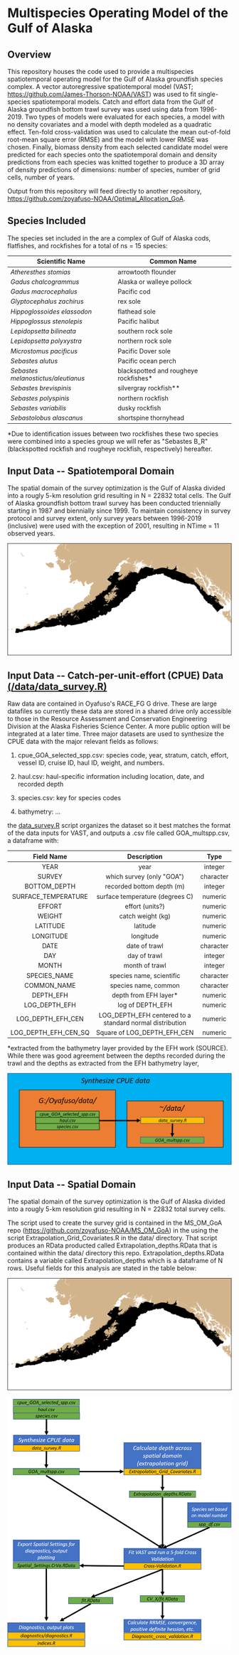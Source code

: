 # Multispecies Operating Model of the Gulf of Alaska

## Overview

This repository houses the code used to provide a multispecies spatiotemporal
operating model for the Gulf of Alaska groundfish species complex. A vector
autoregressive spatiotemporal model (VAST; 
https://github.com/James-Thorson-NOAA/VAST) was used to fit single-species 
spatiotemporal models. Catch and effort data from the Gulf of Alaska 
groundfish bottom trawl survey was used using data from 1996-2019.
Two types of models were evaluated for each species, a model with no density
covariates and a model with depth modeled as a quadratic effect. Ten-fold 
cross-validation was used to calculate the mean out-of-fold root-mean square 
error (RMSE) and the model with lower RMSE was chosen. Finally, biomass 
density from each selected candidate model were predicted for each species 
onto the spatiotemporal domain and density predictions from each species was
knitted together to produce a 3D array of density predictions of dimensions:
number of species, number of grid cells, number of years. 

Output from this repository will feed directly to another repository, 
https://github.com/zoyafuso-NOAA/Optimal_Allocation_GoA.

## Species Included

The species set included in the are a complex of Gulf of Alaska cods, 
flatfishes, and rockfishes for a total of ns = 15 species:

| Scientific Name                     | Common Name                           |
|-------------------------------------|---------------------------------------|
| *Atheresthes stomias*               | arrowtooth flounder                   |
| *Gadus chalcogrammus*               | Alaska or walleye pollock             |
| *Gadus macrocephalus*               | Pacific cod                           |
| *Glyptocephalus zachirus*           | rex sole                              |
| *Hippoglossoides elassodon*         | flathead sole                         |
| *Hippoglossus stenolepis*           | Pacific halibut                       |
| *Lepidopsetta bilineata*            | southern rock sole                    |
| *Lepidopsetta polyxystra*           | northern rock sole                    |
| *Microstomus pacificus*             | Pacific Dover sole                    |
| *Sebastes alutus*                   | Pacific ocean perch                   |
| *Sebastes melanostictus/aleutianus* | blackspotted and rougheye rockfishes* |
| *Sebastes brevispinis*              | silvergray rockfish**                 |
| *Sebastes polyspinis*               | northern rockfish                     |
| *Sebastes variabilis*               | dusky rockfish                        |
| *Sebastolobus alascanus*            | shortspine thornyhead                 |

*Due to identification issues between two rockfishes these two species were 
combined into a species group we will refer as "Sebastes B_R" (blackspotted 
rockfish and rougheye rockfish, respectively) hereafter. 


## Input Data -- Spatiotemporal Domain

The spatial domain of the survey optimization is the Gulf of Alaska 
divided into a rougly 5-km resolution grid resulting in N = 22832 total cells.
The Gulf of Alaska groundfish bottom trawl survey has been conducted triennially
 starting in 1987 and biennially since 1999. To maintain consistency 
in survey protocol and survey extent, only survey years between 1996-2019 
(inclusive) were used with the exception of 2001, resulting in NTime = 11 
observed years.

![Spatial domain of the Gulf of Alaska (black), N = 22832.](graphics/domain.png)

## Input Data -- Catch-per-unit-effort (CPUE) Data [(/data/data_survey.R)](https://github.com/zoyafuso-NOAA/MS_OM_GoA/blob/EFH-depths/data/data_survey.R)
Raw data are contained in Oyafuso's RACE_FG G drive. These are large datafiles
so currently these data are stored in a shared drive only accessible to those
in the Resource Assessment and Conservation Engineering Division at the Alaska
Fisheries Science Center. A more public option will be integrated at a later
time. Three major datasets are used to synthesize the CPUE data with the major
relevant fields as follows:

1. cpue_GOA_selected_spp.csv: species code, year, stratum, catch, effort, 
vessel ID, cruise ID, haul ID, weight, and numbers. 

2. haul.csv: haul-specific information including location, date, and 
recorded depth

3. species.csv: key for species codes

4. bathymetry: ...

the [data_survey.R](https://github.com/zoyafuso-NOAA/MS_OM_GoA/blob/EFH-depths/data/data_survey.R) 
script organizes the dataset so it best matches the format of the data inputs
for VAST, and outputs a .csv file called GOA_multspp.csv, a dataframe with:

|      Field Name      |                        Description                       |    Type   |
|:--------------------:|:--------------------------------------------------------:|:---------:|
|         YEAR         | year                                                     |  integer  |
|        SURVEY        | which survey (only "GOA")                                | character |
|     BOTTOM_DEPTH     | recorded bottom depth (m)                                |  integer  |
|  SURFACE_TEMPERATURE | surface temperature (degrees C)                          |  numeric  |
|        EFFORT        | effort (units?)                                          |  numeric  |
|        WEIGHT        | catch weight (kg)                                        |  numeric  |
|       LATITUDE       | latitude                                                 |  numeric  |
|       LONGITUDE      | longitude                                                |  numeric  |
|         DATE         | date of trawl                                            | character |
|          DAY         | day of trawl                                             | integer   |
|         MONTH        | month of trawl                                           | integer   |
|     SPECIES_NAME     | species name, scientific                                 | character |
|      COMMON_NAME     | species name, common                                     | character |
|       DEPTH_EFH      | depth from EFH layer*                                    | numeric   |
|     LOG_DEPTH_EFH    | log of DEPTH_EFH                                         | numeric   |
|   LOG_DEPTH_EFH_CEN  | LOG_DEPTH_EFH centered to a standard normal distribution | numeric   |
| LOG_DEPTH_EFH_CEN_SQ | Square of LOG_DEPTH_EFH_CEN                              | numeric   |

*extracted from the bathymetry layer provided by the EFH work (SOURCE). While there was good agreement between the depths recorded during the trawl and the depths as extracted from the EFH bathymetry layer, 

![](graphics/workflow1.png)

## Input Data -- Spatial Domain

The spatial domain of the survey optimization is the Gulf of Alaska 
divided into a rougly 5-km resolution grid resulting in N = 22832 total survey cells.

The script used to create the survey grid is contained in the MS_OM_GoA repo 
(https://github.com/zoyafuso-NOAA/MS_OM_GoA) in the using the script 
Extrapolation_Grid_Covariates.R in the data/ directory. That script produces 
an RData producted called Extrapolation_depths.RData that is contained within 
the data/ directory this repo. Extrapolation_depths.RData contains a variable 
called Extrapolation_depths which is a dataframe of N rows. Useful fields for 
this analysis are stated in the table below:

![Spatial domain of the Gulf of Alaska (black), N = 22832.](graphics/domain.png)

![](graphics/Workflow.png)

